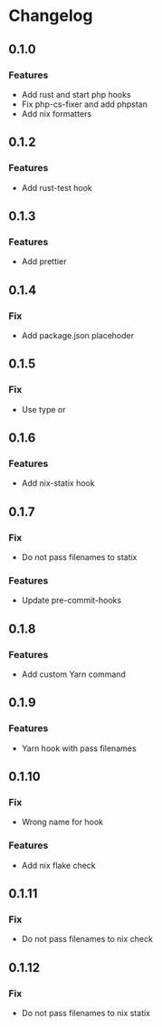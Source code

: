 # Changelog

## 0.1.0

### Features

- Add rust and start php hooks
- Fix php-cs-fixer and add phpstan
- Add nix formatters

## 0.1.2

### Features

- Add rust-test hook

## 0.1.3

### Features

- Add prettier

## 0.1.4

### Fix

- Add package.json placehoder

## 0.1.5

### Fix

- Use type or

## 0.1.6

### Features

- Add nix-statix hook

## 0.1.7

### Fix

- Do not pass filenames to statix

### Features

- Update pre-commit-hooks

## 0.1.8

### Features

- Add custom Yarn command

## 0.1.9

### Features

- Yarn hook with pass filenames

## 0.1.10

### Fix

- Wrong name for hook

### Features

- Add nix flake check

## 0.1.11

### Fix

- Do not pass filenames to nix check

## 0.1.12

### Fix

- Do not pass filenames to nix statix
